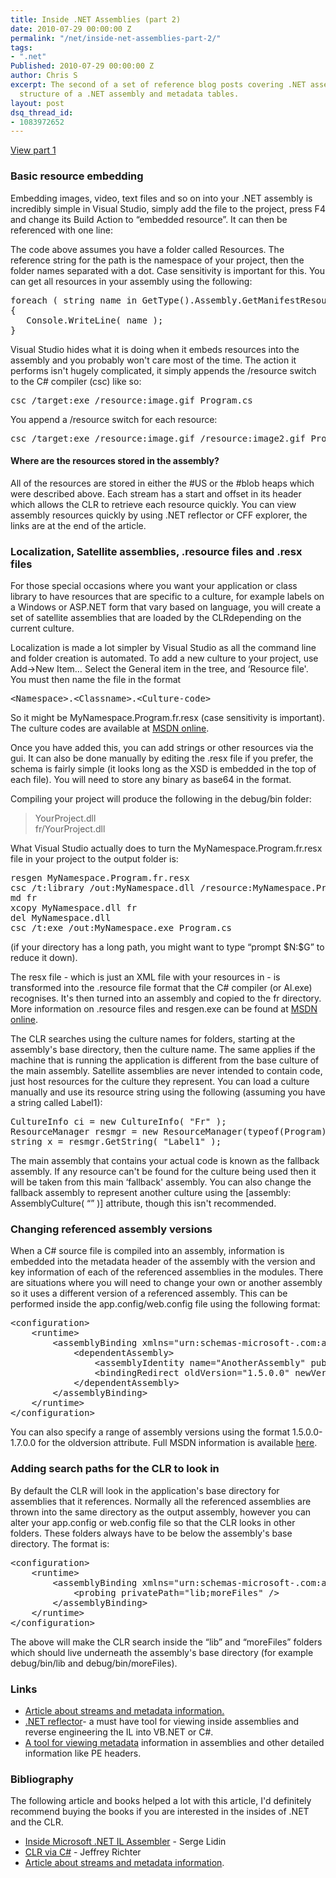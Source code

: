 ```yaml
---
title: Inside .NET Assemblies (part 2)
date: 2010-07-29 00:00:00 Z
permalink: "/net/inside-net-assemblies-part-2/"
tags:
- ".net"
Published: 2010-07-29 00:00:00 Z
author: Chris S
excerpt: The second of a set of reference blog posts covering .NET assemblies + modules,
  structure of a .NET assembly and metadata tables.
layout: post
dsq_thread_id:
- 1083972652
---
```


[View part 1][1]</li> 

### Basic resource embedding

Embedding images, video, text files and so on into your .NET assembly is incredibly simple in Visual Studio, simply add the file to the project, press F4 and change its Build Action to &#8220;embedded resource&#8221;. It can then be referenced with one line:

<!--more-->

  
<script src="https://gist.github.com/yetanotherchris/4957257.js"></script>

The code above assumes you have a folder called Resources. The reference string for the path is the namespace of your project, then the folder names separated with a dot. Case sensitivity is important for this. You can get all resources in your assembly using the following:

<pre>foreach ( string name in GetType().Assembly.GetManifestResourceNames() )
{
   Console.WriteLine( name );
}
</pre>

Visual Studio hides what it is doing when it embeds resources into the assembly and you probably won't care most of the time. The action it performs isn't hugely complicated, it simply appends the /resource switch to the C# compiler (csc) like so:

<pre>csc /target:exe /resource:image.gif Program.cs
</pre>

You append a /resource switch for each resource:

<pre>csc /target:exe /resource:image.gif /resource:image2.gif Program.cs
</pre>

#### Where are the resources stored in the assembly?

All of the resources are stored in either the #US or the #blob heaps which were described above. Each stream has a start and offset in its header which allows the CLR to retrieve each resource quickly. You can view assembly resources quickly by using .NET reflector or CFF explorer, the links are at the end of the article. 

### Localization, Satellite assemblies, .resource files and .resx files

For those special occasions where you want your application or class library to have resources that are specific to a culture, for example labels on a Windows or ASP.NET form that vary based on language, you will create a set of satellite assemblies that are loaded by the CLRdepending on the current culture. 

Localization is made a lot simpler by Visual Studio as all the command line and folder creation is automated. To add a new culture to your project, use Add->New Item&#8230; Select the General item in the tree, and &#8216;Resource file'. You must then name the file in the format

<pre>&lt;Namespace&gt;.&lt;Classname&gt;.&lt;Culture-code&gt;
</pre>

So it might be MyNamespace.Program.fr.resx (case sensitivity is important). The culture codes are available at [MSDN online][2]. 

Once you have added this, you can add strings or other resources via the gui. It can also be done manually by editing the .resx file if you prefer, the schema is fairly simple (it looks long as the XSD is embedded in the top of each file). You will need to store any binary as base64 in the format. 

Compiling your project will produce the following in the debug/bin folder: 

> YourProject.dll   
> fr/YourProject.dll 

What Visual Studio actually does to turn the MyNamespace.Program.fr.resx file in your project to the output folder is: 

<pre>resgen MyNamespace.Program.fr.resx
csc /t:library /out:MyNamespace.dll /resource:MyNamespace.Program.fr.resources
md fr
xcopy MyNamespace.dll fr
del MyNamespace.dll
csc /t:exe /out:MyNamespace.exe Program.cs
</pre>

(if your directory has a long path, you might want to type &#8220;prompt $N:\$G&#8221; to reduce it down).

The resx file - which is just an XML file with your resources in - is transformed into the .resource file format that the C# compiler (or Al.exe) recognises. It's then turned into an assembly and copied to the fr directory. More information on .resource files and resgen.exe can be found at [MSDN online][3]. 

The CLR searches using the culture names for folders, starting at the assembly's base directory, then the culture name. The same applies if the machine that is running the application is different from the base culture of the main assembly. Satellite assemblies are never intended to contain code, just host resources for the culture they represent. You can load a culture manually and use its resource string using the following (assuming you have a string called Label1): 

<pre>CultureInfo ci = new CultureInfo( "Fr" );
ResourceManager resmgr = new ResourceManager(typeof(Program) );
string x = resmgr.GetString( "Label1" );
</pre>

The main assembly that contains your actual code is known as the fallback assembly. If any resource can't be found for the culture being used then it will be taken from this main &#8216;fallback' assembly. You can also change the fallback assembly to represent another culture using the [assembly: AssemblyCulture( &#8220;&#8221; )] attribute, though this isn't recommended. 

### Changing referenced assembly versions

When a C# source file is compiled into an assembly, information is embedded into the metadata header of the assembly with the version and key information of each of the referenced assemblies in the modules. There are situations where you will need to change your own or another assembly so it uses a different version of a referenced assembly. This can be performed inside the app.config/web.config file using the following format: 

<pre>&lt;configuration&gt;
	&lt;runtime&gt;
		&lt;assemblyBinding xmlns="urn:schemas-microsoft-.com:asm.v1"&gt;
			&lt;dependentAssembly&gt;
				&lt;assemblyIdentity name="AnotherAssembly" publicKeyToken="xxx" culture="neutral" /&gt;
				&lt;bindingRedirect oldVersion="1.5.0.0" newVersion="2.0.0.0" /&gt;
			&lt;/dependentAssembly&gt;
		&lt;/assemblyBinding&gt;
	&lt;/runtime&gt;
&lt;/configuration&gt;
</pre>

You can also specify a range of assembly versions using the format 1.5.0.0-1.7.0.0 for the oldversion attribute. Full MSDN information is available [here][4]. 

### Adding search paths for the CLR to look in

By default the CLR will look in the application's base directory for assemblies that it references. Normally all the referenced assemblies are thrown into the same directory as the output assembly, however you can alter your app.config or web.config file so that the CLR looks in other folders. These folders always have to be below the assembly's base directory. The format is: 

<pre>&lt;configuration&gt;
	&lt;runtime&gt;
		&lt;assemblyBinding xmlns="urn:schemas-microsoft-.com:asm.v1"&gt;
			&lt;probing privatePath="lib;moreFiles" /&gt;
		&lt;/assemblyBinding&gt;
	&lt;/runtime&gt;
&lt;/configuration&gt;
</pre>

The above will make the CLR search inside the &#8220;lib&#8221; and &#8220;moreFiles&#8221; folders which should live underneath the assembly's base directory (for example debug/bin/lib and debug/bin/moreFiles). 

### Links

  * [Article about streams and metadata information.][5] 
  * [.NET reflector][6]- a must have tool for viewing inside assemblies and reverse engineering the IL into VB.NET or C#. 
  * [A tool for viewing metadata][7] information in assemblies and other detailed information like PE headers. 

### Bibliography

The following article and books helped a lot with this article, I'd definitely recommend buying the books if you are interested in the insides of .NET and the CLR.

  * [Inside Microsoft .NET IL Assembler][8] - Serge Lidin 
  * [CLR via C#][9] - Jeffrey Richter 
  * [Article about streams and metadata information][5].

 [1]: /net/inside-net-assemblies-part-1/
 [2]: http://msdn.microsoft.com/en-us/library/system.globalization.cultureinfo.aspx
 [3]: http://msdn.microsoft.com/en-us/library/zew6azb7(VS.80).aspx
 [4]: http://msdn.microsoft.com/en-us/library/eftw1fys.aspx
 [5]: http://www.codeproject.com/KB/dotnet/dotnetformat.aspx
 [6]: http://www.aisto.com/roeder/dotnet/
 [7]: http://ntcore.com/exsuite.php
 [8]: http://www.amazon.com/Inside-Microsoft-NET-IL-Assembler/dp/0735615470/
 [9]: http://www.amazon.com/CLR-via-Second-Pro-Developer/dp/0735621632/
